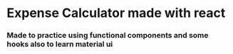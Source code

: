 # Expense Calculator made with react
### Made to practice using functional components and some hooks also to learn material ui


